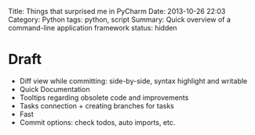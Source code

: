 Title: Things that surprised me in PyCharm
Date: 2013-10-26 22:03
Category: Python
tags: python, script
Summary: Quick overview of a command-line application framework
status: hidden

# Draft #
* Diff view while committing: side-by-side, syntax highlight and writable
* Quick Documentation
* Tooltips regarding obsolete code and improvements
* Tasks connection + creating branches for tasks
* Fast
* Commit options: check todos, auto imports, etc.

